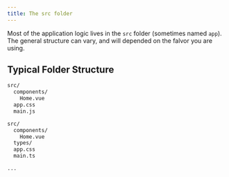 ```yaml
---
title: The src folder
---
```


Most of the application logic lives in the `src` folder (sometimes named `app`). The general structure can vary, and will depended on the falvor you are using.

## Typical Folder Structure

<!-- tab: Vue with JavaScript -->
```bash
src/
  components/
    Home.vue
  app.css
  main.js
```
<!-- tab: Vue with TypeScript -->
```bash
src/
  components/
    Home.vue
  types/
  app.css
  main.ts
```
<!-- tab: Plain with JavaScript -->
```bash
...
```